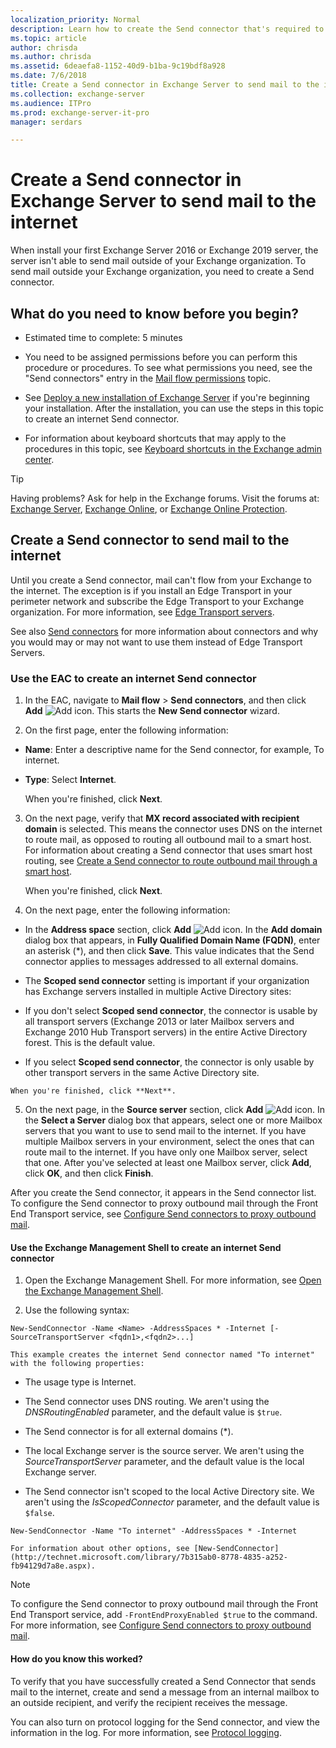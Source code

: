```yaml
---
localization_priority: Normal
description: Learn how to create the Send connector that's required to send mail to the internet in Exchange 2016 and Exchange 2019.
ms.topic: article
author: chrisda
ms.author: chrisda
ms.assetid: 6deaefa8-1152-40d9-b1ba-9c19bdf8a928
ms.date: 7/6/2018
title: Create a Send connector in Exchange Server to send mail to the internet
ms.collection: exchange-server
ms.audience: ITPro
ms.prod: exchange-server-it-pro
manager: serdars

---
```


# Create a Send connector in Exchange Server to send mail to the internet

When install your first Exchange Server 2016 or Exchange 2019 server, the server isn't able to send mail outside of your Exchange organization. To send mail outside your Exchange organization, you need to create a Send connector.

## What do you need to know before you begin?

- Estimated time to complete: 5 minutes

- You need to be assigned permissions before you can perform this procedure or procedures. To see what permissions you need, see the "Send connectors" entry in the [Mail flow permissions](../../permissions/feature-permissions/mail-flow-permissions.md) topic.

- See [Deploy a new installation of Exchange Server](../../plan-and-deploy/deploy-new-installations/deploy-new-installations.md) if you're beginning your installation. After the installation, you can use the steps in this topic to create an internet Send connector.

- For information about keyboard shortcuts that may apply to the procedures in this topic, see [Keyboard shortcuts in the Exchange admin center](../../about-documentation/exchange-admin-center-keyboard-shortcuts.md).

> [!TIP]
> Having problems? Ask for help in the Exchange forums. Visit the forums at: [Exchange Server](https://go.microsoft.com/fwlink/p/?linkId=60612), [Exchange Online](https://go.microsoft.com/fwlink/p/?linkId=267542), or [Exchange Online Protection](https://go.microsoft.com/fwlink/p/?linkId=285351).

## Create a Send connector to send mail to the internet

Until you create a Send connector, mail can't flow from your Exchange to the internet. The exception is if you install an Edge Transport in your perimeter network and subscribe the Edge Transport to your Exchange organization. For more information, see [Edge Transport servers](../../architecture/edge-transport-servers/edge-transport-servers.md).

See also [Send connectors](send-connectors.md) for more information about connectors and why you would may or may not want to use them instead of Edge Transport Servers.

### Use the EAC to create an internet Send connector

1. In the EAC, navigate to **Mail flow** \> **Send connectors**, and then click **Add** ![Add icon](../../media/ITPro_EAC_AddIcon.png). This starts the **New Send connector** wizard.

2. On the first page, enter the following information:

  - **Name**: Enter a descriptive name for the Send connector, for example, To internet.

  - **Type**: Select **Internet**.

    When you're finished, click **Next**.

3. On the next page, verify that **MX record associated with recipient domain** is selected. This means the connector uses DNS on the internet to route mail, as opposed to routing all outbound mail to a smart host. For information about creating a Send connector that uses smart host routing, see [Create a Send connector to route outbound mail through a smart host](outbound-smart-host-routing.md).

    When you're finished, click **Next**.

4. On the next page, enter the following information:

  - In the **Address space** section, click **Add** ![Add icon](../../media/ITPro_EAC_AddIcon.png). In the **Add domain** dialog box that appears, in **Fully Qualified Domain Name (FQDN)**, enter an asterisk (\*), and then click **Save**. This value indicates that the Send connector applies to messages addressed to all external domains.

  - The **Scoped send connector** setting is important if your organization has Exchange servers installed in multiple Active Directory sites:

  - If you don't select **Scoped send connector**, the connector is usable by all transport servers (Exchange 2013 or later Mailbox servers and Exchange 2010 Hub Transport servers) in the entire Active Directory forest. This is the default value.

  -  If you select **Scoped send connector**, the connector is only usable by other transport servers in the same Active Directory site.

    When you're finished, click **Next**.

5. On the next page, in the **Source server** section, click **Add** ![Add icon](../../media/ITPro_EAC_AddIcon.png). In the **Select a Server** dialog box that appears, select one or more Mailbox servers that you want to use to send mail to the internet. If you have multiple Mailbox servers in your environment, select the ones that can route mail to the internet. If you have only one Mailbox server, select that one. After you've selected at least one Mailbox server, click **Add**, click **OK**, and then click **Finish**.

After you create the Send connector, it appears in the Send connector list. To configure the Send connector to proxy outbound mail through the Front End Transport service, see [Configure Send connectors to proxy outbound mail](proxy-outbound-mail.md).

#### Use the Exchange Management Shell to create an internet Send connector

1. Open the Exchange Management Shell. For more information, see [Open the Exchange Management Shell](http://technet.microsoft.com/library/63976059-25f8-4b4f-b597-633e78b803c0.aspx).

2. Use the following syntax:

  ```
  New-SendConnector -Name <Name> -AddressSpaces * -Internet [-SourceTransportServer <fqdn1>,<fqdn2>...]
  ```

    This example creates the internet Send connector named "To internet" with the following properties:

  - The usage type is Internet.

  - The Send connector uses DNS routing. We aren't using the _DNSRoutingEnabled_ parameter, and the default value is `$true`.

  - The Send connector is for all external domains (\*).

  - The local Exchange server is the source server. We aren't using the _SourceTransportServer_ parameter, and the default value is the local Exchange server.

  - The Send connector isn't scoped to the local Active Directory site. We aren't using the _IsScopedConnector_ parameter, and the default value is `$false`.

  ```
  New-SendConnector -Name "To internet" -AddressSpaces * -Internet
  ```

    For information about other options, see [New-SendConnector](http://technet.microsoft.com/library/7b315ab0-8778-4835-a252-fb94129d7a8e.aspx).

> [!NOTE]
> To configure the Send connector to proxy outbound mail through the Front End Transport service, add `-FrontEndProxyEnabled $true` to the command. For more information, see [Configure Send connectors to proxy outbound mail](proxy-outbound-mail.md).

#### How do you know this worked?

To verify that you have successfully created a Send Connector that sends mail to the internet, create and send a message from an internal mailbox to an outside recipient, and verify the recipient receives the message.

You can also turn on protocol logging for the Send connector, and view the information in the log. For more information, see [Protocol logging](protocol-logging.md).



